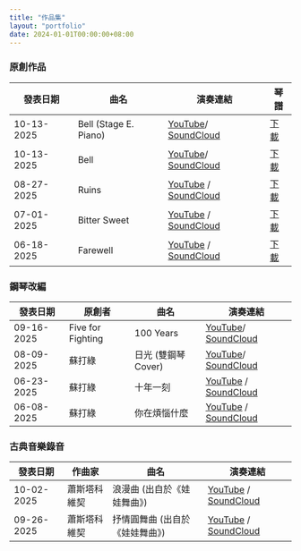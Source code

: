 ```yaml
---
title: "作品集"
layout: "portfolio"
date: 2024-01-01T00:00:00+08:00
---
```


### 原創作品
| 發表日期 | 曲名                 | 演奏連結                 | 琴譜 |
|----------------|------------------------|-----------------------------|-------|
| 10-13-2025   | Bell (Stage E. Piano)         | [YouTube](https://youtu.be/3qoF04GK2zI)/ [SoundCloud](https://soundcloud.com/alice_h_hsu/alice-hsu-bell-stage-e-piano-original-piano-composition)         | [下載](/pdf/Bell.pdf)   |
| 10-13-2025   | Bell         | [YouTube](https://youtu.be/Z4o3uY5C2EI)/ [SoundCloud](https://soundcloud.com/alice_h_hsu/alice-hsu-bell-original-piano-composition)         | [下載](/pdf/Bell.pdf)   |
| 08-27-2025   | Ruins         | [YouTube](https://youtu.be/RsftgIKy3LM ) / [SoundCloud](https://on.soundcloud.com/USjfFvWS2FYXasseaL)         | [下載](/pdf/Ruins.pdf)  |
| 07-01-2025   | Bitter Sweet  | [YouTube](https://youtu.be/iFkaTUgE1PE) / [SoundCloud](https://on.soundcloud.com/EUAzsPntLhmjrm2gCZ)    | [下載](/pdf/Bitter%20Sweet.pdf)   |
| 06-18-2025   | Farewell      | [YouTube](https://youtu.be/Rx4R5YYzuEg) / [SoundCloud](https://on.soundcloud.com/KXcNYTUocrhkzbLj8z)        | [下載](/pdf/Farewell.pdf)  |

### 鋼琴改編
| 發表日期 | 原創者                  | 曲名                 | 演奏連結 |
|----------------|------------------------|-----------------------------|-------|
| 09-16-2025   | Five for Fighting         | 100 Years         | [YouTube](https://youtu.be/a4PW3n9SA8A)/ [SoundCloud](https://on.soundcloud.com/Yfra4kwTA3Di3PShph)  |
| 08-09-2025   | 蘇打綠        | 日光 (雙鋼琴Cover)        |  [YouTube](https://youtu.be/sNEwXQAIC3A )/ [SoundCloud](https://on.soundcloud.com/jZC8DiKaGManSVUAcP)   |
| 06-23-2025   | 蘇打綠  | 十年一刻    | [YouTube](https://youtu.be/FShd3-4umQI) / [SoundCloud](https://on.soundcloud.com/Gx5LJzRlXnUtvylvmr)   |
| 06-08-2025   | 蘇打綠      | 你在煩惱什麼  | [YouTube](https://youtu.be/JpLZL5CxitI) / [SoundCloud](https://on.soundcloud.com/bI4zUMFiUCqAYPNEDc)   |

### 古典音樂錄音
| 發表日期 | 作曲家                  | 曲名                 | 演奏連結 |
|----------------|------------------------|-----------------------------|-------|
| 10-02-2025   | 蕭斯塔科維契  |浪漫曲 (出自於《娃娃舞曲》)    | [YouTube](https://youtu.be/1hjkNCefsao) / [SoundCloud](https://on.soundcloud.com/V3xWwHzUic6wuWIH0a)   |
| 09-26-2025   | 蕭斯塔科維契      | 抒情圓舞曲 (出自於《娃娃舞曲》)  | [YouTube](https://youtu.be/PujmjvfiSsE) / [SoundCloud](https://on.soundcloud.com/VXtjg68HfjPNB3lIGJ)   |
